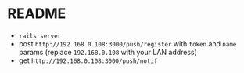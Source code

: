 # README

* `rails server`
* post `http://192.168.0.108:3000/push/register` with `token` and `name` params (replace `192.168.0.108` with your LAN address)
* get `http://192.168.0.108:3000/push/notif`
